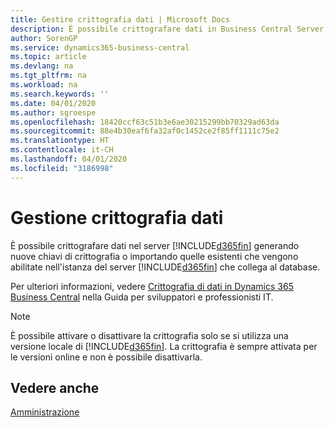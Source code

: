 ```yaml
---
title: Gestire crittografia dati | Microsoft Docs
description: È possibile crittografare dati in Business Central Server generando nuove chiavi di crittografia o importando chiavi esistenti che vengono abilitate nel server.
author: SorenGP
ms.service: dynamics365-business-central
ms.topic: article
ms.devlang: na
ms.tgt_pltfrm: na
ms.workload: na
ms.search.keywords: ''
ms.date: 04/01/2020
ms.author: sgroespe
ms.openlocfilehash: 18420ccf63c51b3e6ae30215299bb70329ad63da
ms.sourcegitcommit: 88e4b30eaf6fa32af0c1452ce2f85ff1111c75e2
ms.translationtype: HT
ms.contentlocale: it-CH
ms.lasthandoff: 04/01/2020
ms.locfileid: "3186998"
---
```

# <a name="managing-data-encryption"></a>Gestione crittografia dati
È possibile crittografare dati nel server [!INCLUDE[d365fin](includes/d365fin_md.md)] generando nuove chiavi di crittografia o importando quelle esistenti che vengono abilitate nell'istanza del server [!INCLUDE[d365fin](includes/d365fin_md.md)] che collega al database.

Per ulteriori informazioni, vedere [Crittografia di dati in Dynamics 365 Business Central](/dynamics365/business-central/dev-itpro/developer/devenv-encrypting-data) nella Guida per sviluppatori e professionisti IT.

> [!Note]
> È possibile attivare o disattivare la crittografia solo se si utilizza una versione locale di [!INCLUDE[d365fin](includes/d365fin_md.md)]. La crittografia è sempre attivata per le versioni online e non è possibile disattivarla.

## <a name="see-also"></a>Vedere anche  
[Amministrazione](admin-setup-and-administration.md)

